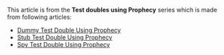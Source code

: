 This article is from the **Test doubles using Prophecy** series which is made from following articles:

* [Dummy Test Double Using Prophecy](/dummy-test-double-using-prophecy)
* [Stub Test Double Using Prophecy](/stub-test-double-using-prophecy)
* [Spy Test Double Using Prophecy](/spy-test-double-using-prophecy)
